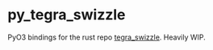 # py_tegra_swizzle

PyO3 bindings for the rust repo [tegra_swizzle](https://github.com/ScanMountGoat/tegra_swizzle). Heavily WIP. 